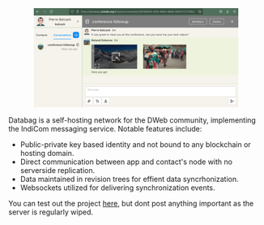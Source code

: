 
<p align="center">
  <a href="#"><img src="/doc/screenshot.png" width="80%"/></a>
</p>

Databag is a self-hosting network for the DWeb community, implementing the IndiCom messaging service. Notable features include:
- Public-private key based identity and not bound to any blockchain or hosting domain.
- Direct communication between app and contact's node with no serverside replication.
- Data maintained in revision trees for effient data syncrhonization.
- Websockets utilized for delivering synchronization events.

You can test out the project [here](https://databag.coredb.org), but dont post anything important as the server is regularly wiped.
